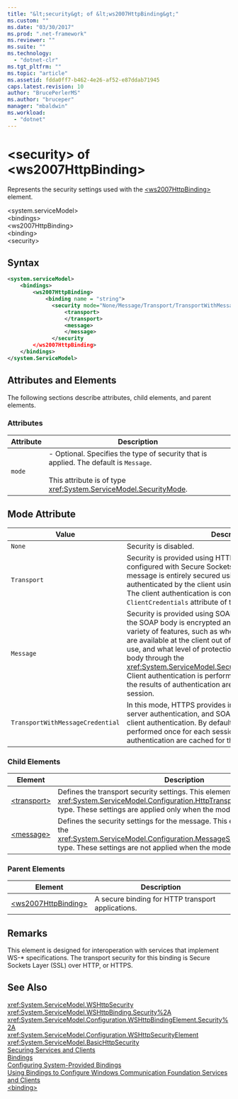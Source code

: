 ```yaml
---
title: "&lt;security&gt; of &lt;ws2007HttpBinding&gt;"
ms.custom: ""
ms.date: "03/30/2017"
ms.prod: ".net-framework"
ms.reviewer: ""
ms.suite: ""
ms.technology: 
  - "dotnet-clr"
ms.tgt_pltfrm: ""
ms.topic: "article"
ms.assetid: fdda0ff7-b462-4e26-af52-e87ddab71945
caps.latest.revision: 10
author: "BrucePerlerMS"
ms.author: "bruceper"
manager: "mbaldwin"
ms.workload: 
  - "dotnet"
---
```

# &lt;security&gt; of &lt;ws2007HttpBinding&gt;
Represents the security settings used with the [\<ws2007HttpBinding>](../../../../../docs/framework/configure-apps/file-schema/wcf/ws2007httpbinding.md) element.  
  
 \<system.serviceModel>  
\<bindings>  
\<ws2007HttpBinding>  
\<binding>  
\<security>  
  
## Syntax  
  
```xml  
<system.serviceModel>  
    <bindings>  
        <ws2007HttpBinding>  
            <binding name = "string">  
              <security mode="None/Message/Transport/TransportWithMessageCredential">  
                  <transport>  
                  </transport>  
                  <message>  
                  </message>  
              </security  
        </ws2007HttpBinding>  
    </bindings>  
</system.ServiceModel>  
```  
  
## Attributes and Elements  
 The following sections describe attributes, child elements, and parent elements.  
  
### Attributes  
  
|Attribute|Description|  
|---------------|-----------------|  
|`mode`|-   Optional. Specifies the type of security that is applied. The default is `Message`.<br /><br /> This attribute is of type <xref:System.ServiceModel.SecurityMode>.|  
  
## Mode Attribute  
  
|Value|Description|  
|-----------|-----------------|  
|`None`|Security is disabled.|  
|`Transport`|Security is provided using HTTPS. The service must be configured with Secure Sockets Layer (SSL) certificates. The message is entirely secured using HTTPS and the service is authenticated by the client using the service’s SSL certificate. The client authentication is controlled through the `ClientCredentials` attribute of the [\<transport>](../../../../../docs/framework/configure-apps/file-schema/wcf/transport-of-ws2007httpbinding.md) element.|  
|`Message`|Security is provided using SOAP message security. By default, the SOAP body is encrypted and signed. This mode offers a variety of features, such as whether the service credentials are available at the client out of band, the algorithm suite to use, and what level of protection to apply to the message body through the <xref:System.ServiceModel.Security.SecurityMessageProperty>. Client authentication is performed once for each session and the results of authentication are cached for the duration of the session.|  
|`TransportWithMessageCredential`|In this mode, HTTPS provides integrity, confidentiality, and server authentication, and SOAP message security provides client authentication. By default, client authentication is performed once for each session and the results of authentication are cached for the duration of the session.|  
  
### Child Elements  
  
|Element|Description|  
|-------------|-----------------|  
|[\<transport>](../../../../../docs/framework/configure-apps/file-schema/wcf/transport-of-ws2007httpbinding.md)|Defines the transport security settings. This element corresponds to the <xref:System.ServiceModel.Configuration.HttpTransportSecurityElement> type. These settings are applied only when the mode is set to Transport.|  
|[\<message>](../../../../../docs/framework/configure-apps/file-schema/wcf/message-of-ws2007httpbinding.md)|Defines the security settings for the message. This element corresponds to the <xref:System.ServiceModel.Configuration.MessageSecurityOverHttpElement> type. These settings are not applied when the mode is set to Transport.|  
  
### Parent Elements  
  
|Element|Description|  
|-------------|-----------------|  
|[\<ws2007HttpBinding>](../../../../../docs/framework/configure-apps/file-schema/wcf/ws2007httpbinding.md)|A secure binding for HTTP transport applications.|  
  
## Remarks  
 This element is designed for interoperation with services that implement WS-* specifications. The transport security for this binding is Secure Sockets Layer (SSL) over HTTP, or HTTPS.  
  
## See Also  
 <xref:System.ServiceModel.WSHttpSecurity>  
 <xref:System.ServiceModel.WSHttpBinding.Security%2A>  
 <xref:System.ServiceModel.Configuration.WSHttpBindingElement.Security%2A>  
 <xref:System.ServiceModel.Configuration.WSHttpSecurityElement>  
 <xref:System.ServiceModel.BasicHttpSecurity>  
 [Securing Services and Clients](../../../../../docs/framework/wcf/feature-details/securing-services-and-clients.md)  
 [Bindings](../../../../../docs/framework/wcf/bindings.md)  
 [Configuring System-Provided Bindings](../../../../../docs/framework/wcf/feature-details/configuring-system-provided-bindings.md)  
 [Using Bindings to Configure Windows Communication Foundation Services and Clients](http://msdn.microsoft.com/library/bd8b277b-932f-472f-a42a-b02bb5257dfb)  
 [\<binding>](../../../../../docs/framework/misc/binding.md)

